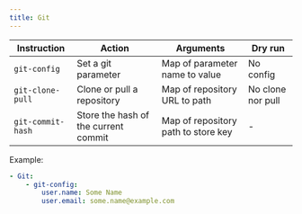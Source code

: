 ```yaml
---
title: Git
---
```


| Instruction       | Action                               | Arguments                           | Dry run           |
| ----------------- | ------------------------------------ | ----------------------------------- | ----------------- |
| `git-config`      | Set a git parameter                  | Map of parameter name to value      | No config         |
| `git-clone-pull`  | Clone or pull a repository           | Map of repository URL to path       | No clone nor pull |
| `git-commit-hash` | Store the hash of the current commit | Map of repository path to store key | -                 |

Example:

```yaml
- Git:
    - git-config:
        user.name: Some Name
        user.email: some.name@example.com
```
